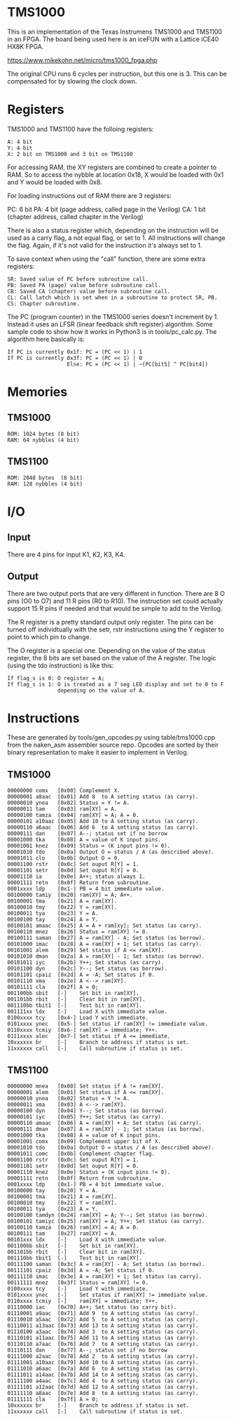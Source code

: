 # TMS1000

This is an implementation of the Texas Instrumens TMS1000 and TMS1100 in an
FPGA. The board being used here is an iceFUN with a Lattice iCE40 HX8K FPGA.

https://www.mikekohn.net/micro/tms1000_fpga.php

The original CPU runs 6 cycles per instruction, but this one is 3.
This can be compensated for by slowing the clock down.

Registers
=========

TMS1000 and TMS1100 have the folloing registers:

    A: 4 bit
    Y: 4 bit
    X: 2 bit on TMS1000 and 3 bit on TMS1100

For accessing RAM, the XY registers are combined to create a pointer
to RAM. So to access the nybble at location 0x18, X would be loaded with
0x1 and Y would be loaded with 0x8.

For loading instructions out of RAM there are 3 registers:

   PC: 6 bit
   PA: 4 bit (page address, called page in the Verilog)
   CA: 1 bit (chapter address, called chapter in the Verilog)

There is also a status register which, depending on the instruction will
be used as a carry flag, a not equal flag, or set to 1. All instructions
will change the flag. Again, if it's not valid for the instruction it's
always set to 1.

To save context when using the "call" function, there are some extra
registers:

    SR: Saved value of PC before subroutine call.
    PB: Saved PA (page) value before subroutine call.
    CB: Saved CA (chapter) value before subroutine call.
    CL: Call latch which is set when in a subroutine to protect SR, PB.
    CS: Chapter subroutine.

The PC (program counter) in the TMS1000 series doesn't increment by 1.
Instead it uses an LFSR (linear feedback shift register) algorithm.
Some sample code to show how it works in Python3 is in tools/pc_calc.py.
The algorithm here basically is:

    If PC is currently 0x1f: PC = (PC << 1) | 1
    If PC is currently 0x3f: PC = (PC << 1) | 0
                       Else: PC = (PC << 1) | ~(PC[bit5] ^ PC[bit4])

Memories
========

TMS1000
-------

    ROM: 1024 bytes (8 bit)
    RAM: 64 nybbles (4 bit)

TMS1100
-------

    ROM: 2048 bytes  (8 bit)
    RAM: 128 nybbles (4 bit)

I/O
===

Input
-----

There are 4 pins for input K1, K2, K3, K4.

Output
------

There are two output ports that are very different in function.
There are 8 O pins (O0 to O7) and 11 R pins (R0 to R10). The instruction
set could actually support 15 R pins if needed and that would be simple
to add to the Verilog.

The R register is a pretty standard output only register. The pins can
be turned off individtually with the setr, rstr instructions using the
Y register to point to which pin to change.

The O register is a special one. Depending on the value of the status
register, the 8 bits are set based on the value of the A register.
The logic (using the tdo instruction) is like this:

    If flag_s is 0: O register = A;
    If flag_s is 1: O is treated as a 7 seg LED display and set to 0 to F
                    depending on the value of A.

Instructions
============

These are generated by tools/gen_opcodes.py using table/tms1000.cpp from
the naken_asm assembler source repo. Opcodes are sorted by their binary
representation to make it easier to implement in Verilog.

TMS1000
-------

    00000000 comx   [0x00] Complement X.
    00000001 a8aac  [0x01] Add 8  to A setting status (as carry).
    00000010 ynea   [0x02] Status = Y != A.
    00000011 tam    [0x03] ram[XY] = A.
    00000100 tamza  [0x04] ram[XY] = A; A = 0.
    00000101 a10aac [0x05] Add 10 to A setting status (as carry).
    00000110 a6aac  [0x06] Add 6  to A setting status (as carry).
    00000111 dan    [0x07] A--; status set if no borrow
    00001000 tka    [0x08] A = value of K input pins.
    00001001 knez   [0x09] Status = (K input pins != 0).
    00001010 tdo    [0x0a] Output O = status / A (as described above).
    00001011 clo    [0x0b] Output O = 0.
    00001100 rstr   [0x0c] Set ouput R[Y] = 1.
    00001101 setr   [0x0d] Set ouput R[Y] = 0.
    00001110 ia     [0x0e] A++; status always 1.
    00001111 retn   [0x0f] Return from subroutine.
    0001xxxx ldp    [0x1-] PB = 4 bit immediate value.
    00100000 tamiy  [0x20] ram[XY] = A; A++.
    00100001 tma    [0x21] A = ram[XY].
    00100010 tmy    [0x22] Y = ram[XY].
    00100011 tya    [0x23] Y = A.
    00100100 tay    [0x24] A = Y.
    00100101 amaac  [0x25] A = A + ram[xy]; Set status (as carry).
    00100110 mnez   [0x26] Status = ram[XY] != 0.
    00100111 saman  [0x27] A = ram[XY] - A; Set status (as borrow).
    00101000 imac   [0x28] A = ram[XY] + 1; Set status (as carry).
    00101001 alem   [0x29] Set status if A <= ram[XY].
    00101010 dman   [0x2a] A = ram[XY] - 1; Set status (as borrow). 
    00101011 iyc    [0x2b] Y++; Set status (as carry).
    00101100 dyn    [0x2c] Y--; Set status (as borrow).
    00101101 cpaiz  [0x2d] A = -A; Set status if 0.
    00101110 xma    [0x2e] A <--> ram[XY].
    00101111 cla    [0x2f] A = 0;
    001100bb sbit   [-]    Set bit in ram[XY].
    001101bb rbit   [-]    Clear bit in ram[XY].
    001110bb tbit1  [-]    Test bit in ram[XY].
    001111xx ldx    [-]    Load X with immediate value.
    0100xxxx tcy    [0x4-] Load Y with immediate.
    0101xxxx ynec   [0x5-] Set status if ram[XY] != immediate value.
    0110xxxx tcmiy  [0x6-] ram[XY] = immediate; Y++.
    0111xxxx alec   [0x7-] Set status if A <= immediate.
    10xxxxxx br     [-]    Branch to address if status is set.
    11xxxxxx call   [-]    Call subroutine if status is set.

TMS1100
-------

    00000000 mnea   [0x00] Set status if A != ram[XY].
    00000001 alem   [0x01] Set status if A <= ram[XY].
    00000010 ynea   [0x02] Status = Y != A.
    00000011 xma    [0x03] A <--> ram[XY].
    00000100 dyn    [0x04] Y--; Set status (as borrow).
    00000101 iyc    [0x05] Y++; Set status (as carry).
    00000110 amaac  [0x06] A = ram[XY] + A; Set status (as carry).
    00000111 dman   [0x07] A = ram[XY] - 1; Set status (as borrow).
    00001000 tka    [0x08] A = value of K input pins.
    00001001 comx   [0x09] Complement upper bit of X.
    00001010 tdo    [0x0a] Output O = status / A (as described above).
    00001011 comc   [0x0b] Complement chapter flag.
    00001100 rstr   [0x0c] Set ouput R[Y] = 1.
    00001101 setr   [0x0d] Set ouput R[Y] = 0.
    00001110 knez   [0x0e] Status = (K input pins != 0).
    00001111 retn   [0x0f] Return from subroutine.
    0001xxxx ldp    [0x1-] PB = 4 bit immediate value.
    00100000 tay    [0x20] Y = A.
    00100001 tma    [0x21] A = ram[XY].
    00100010 tmy    [0x22] Y = ram[XY].
    00100011 tya    [0x23] A = Y.
    00100100 tamdyn [0x24] ram[XY] = A; Y--; Set status (as borrow).
    00100101 tamiyc [0x25] ram[XY] = A; Y++; Set status (as carry).
    00100110 tamza  [0x26] ram[XY] = A; A = 0.
    00100111 tam    [0x27] ram[XY] = A.
    00101xxx ldx    [-]    Load X with immediate value.
    001100bb sbit   [-]    Set bit in ram[XY].
    001101bb rbit   [-]    Clear bit in ram[XY].
    001110bb tbit1  [-]    Test bit in ram[XY].
    00111100 saman  [0x3c] A = ram[XY] - A; Set status (as borrow).
    00111101 cpaiz  [0x3d] A = -A; Set status if 0.
    00111110 imac   [0x3e] A = ram[XY] + 1; Set status (as carry).
    00111111 mnez   [0x3f] Status = ram[XY] != 0.
    0100xxxx tcy    [-]    Load Y with immediate.
    0101xxxx ynec   [-]    Set status if ram[XY] != immediate value.
    0110xxxx tcmiy  [-]    ram[XY] = immediate; Y++.
    01110000 iac    [0x70] A++; Set status (as carry bit).
    01110001 a9aac  [0x71] Add 9  to A setting status (as carry).
    01110010 a5aac  [0x72] Add 5  to A setting status (as carry).
    01110011 a13aac [0x73] Add 13 to A setting status (as carry).
    01110100 a3aac  [0x74] Add 3  to A setting status (as carry).
    01110101 a11aac [0x75] Add 11 to A setting status (as carry).
    01110110 a7aac  [0x76] Add 7  to A setting status (as carry).
    01110111 dan    [0x77] A--; status set if no borrow
    01111000 a2aac  [0x78] Add 2  to A setting status (as carry).
    01111001 a10aac [0x79] Add 10 to A setting status (as carry).
    01111010 a6aac  [0x7a] Add 6  to A setting status (as carry).
    01111011 a14aac [0x7b] Add 14 to A setting status (as carry).
    01111100 a4aac  [0x7c] Add 4  to A setting status (as carry).
    01111101 a12aac [0x7d] Add 12 to A setting status (as carry).
    01111110 a8aac  [0x7e] Add 8  to A setting status (as carry).
    01111111 cla    [0x7f] A = 0;
    10xxxxxx br     [-]    Branch to address if status is set.
    11xxxxxx call   [-]    Call subroutine if status is set.

